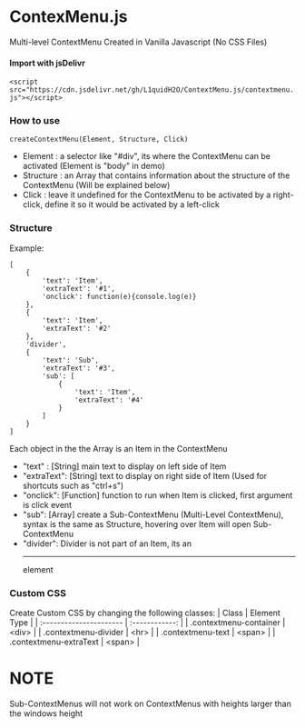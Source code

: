 ContexMenu.js
=============
Multi-level ContextMenu Created in Vanilla Javascript (No CSS Files)

#### Import with jsDelivr
`
    <script src="https://cdn.jsdelivr.net/gh/L1quidH2O/ContextMenu.js/contextmenu.js"></script>
`

### How to use
    createContextMenu(Element, Structure, Click)
- Element : a selector like "#div", its where the ContextMenu can be activated (Element is "body" in demo)
- Structure : an Array that contains information about the structure of the ContextMenu (Will be explained below)
- Click : leave it undefined for the ContextMenu to be activated by a right-click, define it so it would be activated by a left-click

### Structure
Example: 

    [
        {
            'text': 'Item',
            'extraText': '#1',
            'onclick': function(e){console.log(e)}
        },
        {
            'text': 'Item',
            'extraText': '#2'
        },
        'divider',
        {
            'text': 'Sub',
            'extraText': '#3',
            'sub': [
                {
                    'text': 'Item',
                    'extraText': '#4'
                }
            ]
        }
    ]

Each object in the the Array is an Item in the ContextMenu
- "text" : [String] main text to display on left side of Item
- "extraText": [String] text to display on right side of Item (Used for shortcuts such as "ctrl+s")
- "onclick": [Function] function to run when Item is clicked, first argument is click event
- "sub": [Array] create a Sub-ContextMenu (Multi-Level ContextMenu), syntax is the same as Structure, hovering over Item will open Sub-ContextMenu
- "divider": Divider is not part of an Item, its an <hr> element

### Custom CSS
Create Custom CSS by changing the following classes:
|           Class         |  Element Type  |
| :---------------------- | :------------: |
| .contextmenu-container  | \<div\>          |
| .contextmenu-divider    | \<hr\>           |
| .contextmenu-text       | \<span\>         |
| .contextmenu-extraText  | \<span\>         |

# NOTE
Sub-ContextMenus will not work on ContextMenus with heights larger than the windows height
